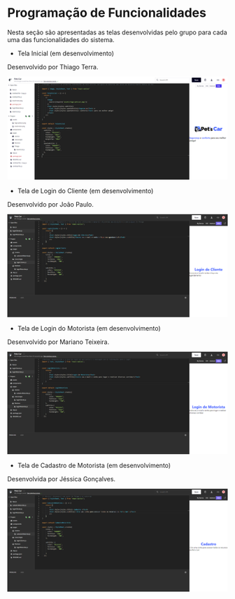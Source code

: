 # Programação de Funcionalidades

Nesta seção são apresentadas as telas desenvolvidas pelo grupo para cada uma das funcionalidades do sistema.

- Tela Inicial (em desenvolvimento)

Desenvolvido por Thiago Terra.

![Tela Inicial](img/Programa%C3%A7%C3%A3o%20de%20Funcionalidades/programacao-tela-inicial.png)

- Tela de Login do Cliente (em desenvolvimento)

Desenvolvido por João Paulo.

![Tela de Login do Cliente](img/Programa%C3%A7%C3%A3o%20de%20Funcionalidades/programacao-login-cliente.png)

- Tela de Login do Motorista (em desenvolvimento)

Desenvolvido por Mariano Teixeira.

![Tela de Login do Motorista](img/Programa%C3%A7%C3%A3o%20de%20Funcionalidades/programacao-login-motorista.png)

- Tela de Cadastro de Motorista (em desenvolvimento)

Desenvolvida por Jéssica Gonçalves.

![Tela de Cadastro de Motorista](img/Programa%C3%A7%C3%A3o%20de%20Funcionalidades/programacao-cadastro-motorista.png)
